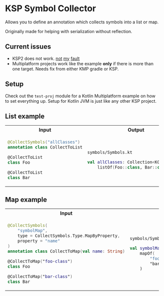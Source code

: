 # KSP Symbol Collector

Allows you to define an annotation which collects symbols into a list or map.

Originally made for helping with serialization without reflection.

## Current issues

* KSP2 does not work.
  [not](https://github.com/google/ksp/issues/2001) [my](https://github.com/google/ksp/issues/1823) [fault](https://github.com/google/ksp/issues/1941)
* Multiplatform projects work like the example **only** if there is more than one target.
  Needs fix from either KMP gradle or KSP.

## Setup

Check out the `test-proj` module for a Kotlin Multiplatform example on how to set everything up.
Setup for Kotlin JVM is just like any other KSP project.

## List example

<table>
<tr>
<th>Input</th>
<th>Output</th>
</tr>
<tr>
<td>

```kotlin
@CollectSymbols("allClasses")
annotation class CollectToList

@CollectToList
class Foo

@CollectToList
class Bar
```

</td>
<td>

`symbols/Symbols.kt`

```kotlin
val allClasses: Collection<KClass<*>> =
    listOf(Foo::class, Bar::class)
```

</td>
</tr>
</table>

## Map example

<table>
<tr>
<th>Input</th>
<th>Output</th>
</tr>
<tr>
<td>

```kotlin
@CollectSymbols(
    "symbolMap",
    type = CollectSymbols.Type.MapByProperty,
    property = "name"
)
annotation class CollectToMap(val name: String)

@CollectToMap("foo-class")
class Foo

@CollectToMap("bar-class")
class Bar
```

</td>
<td>

`symbols/Symbols.kt`

```kotlin
val symbolMap: Map<String, KClass<*>> =
    mapOf(
        "foo-class" to Foo::class,
        "bar-class" to Bar::class
    )
```

</td>
</tr>
</table>
